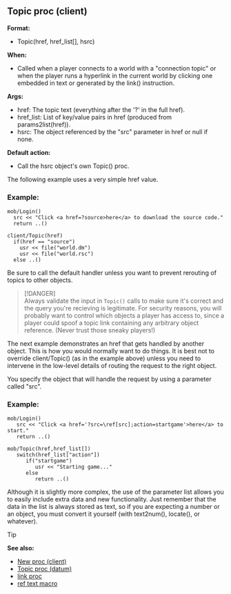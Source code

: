 ## Topic proc (client)

**Format:**
+   Topic(href, href_list[], hsrc)
<!-- -->
**When:**
+   Called when a player connects to a world with a "connection topic"
    or when the player runs a hyperlink in the current world by clicking
    one embedded in text or generated by the link() instruction.
<!-- -->
**Args:**
+   href: The topic text (everything after the \'?\' in the full href).
+   href_list: List of key/value pairs in href (produced from
    params2list(href)).
+   hsrc: The object referenced by the "src" parameter in href or null
    if none.
<!-- -->
**Default action:**
+   Call the hsrc object\'s own Topic() proc.


The following example uses a very simple href value.
### Example:

``` dm
mob/Login()
  src << "Click <a href=?source>here</a> to download the source code."
  return ..()

client/Topic(href)
  if(href == "source")
    usr << file("world.dm")
    usr << file("world.rsc")
  else ..()
```

Be sure to call the default handler unless you want
to prevent rerouting of topics to other objects.

> [!DANGER]  
> Always validate the input in `Topic()` calls to make sure it\'s correct
and the query you\'re recieving is legitimate. For security reasons, you
will probably want to control which objects a player has access to,
since a player could spoof a topic link containing any arbitrary object
reference. (Never trust those sneaky players!) 

The next example
demonstrates an href that gets handled by another object. This is how
you would normally want to do things. It is best not to override
client/Topic() (as in the example above) unless you need to intervene in
the low-level details of routing the request to the right object.

You specify the object that will handle the request by using a
parameter called "src".

### Example:

``` dm
mob/Login()
   src << "Click <a href='?src=\ref[src];action=startgame'>here</a> to start."
   return ..()

mob/Topic(href,href_list[])
   switch(href_list["action"])
      if("startgame")
         usr << "Starting game..."
      else
         return ..()
```
 

Although it is slightly more complex, the use of the
parameter list allows you to easily include extra data and new
functionality. Just remember that the data in the list is always stored
as text, so if you are expecting a number or an object, you must convert
it yourself (with text2num(), locate(), or whatever).

> [!TIP] 
> **See also:**
> +   [New proc (client)](/ref/client/proc/New.md) 
> +   [Topic proc (datum)](/ref/datum/proc/Topic.md) 
> +   [link proc](/ref/proc/link.md) 
> +   [ref text macro](/ref/DM/text/macros/ref.md) <!-- -->